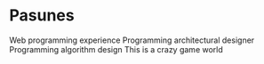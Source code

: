 # Pasunes
Web programming experience Programming architectural designer Programming algorithm design This is a crazy game world
